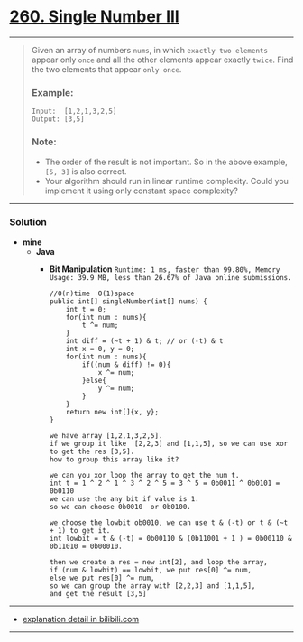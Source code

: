 # [260. Single Number III](https://leetcode.com/problems/single-number-iii/)
---

> Given an array of numbers `nums`, in which `exactly two elements` appear only `once` and all the other elements appear exactly `twice`.
> Find the two elements that appear `only once`.
>
> ### Example:
> ```
> Input:  [1,2,1,3,2,5]
> Output: [3,5]
> ```
>
> ### Note:
> * The order of the result is not important. So in the above example, `[5, 3]` is also correct.
> * Your algorithm should run in linear runtime complexity. Could you implement it using only constant space complexity?

---


### Solution
* **mine**
  * **Java** 
    * **Bit Manipulation** `Runtime: 1 ms, faster than 99.80%, Memory Usage: 39.9 MB, less than 26.67% of Java online submissions.`
      ```
      //O(n)time  O(1)space
      public int[] singleNumber(int[] nums) {
          int t = 0;
          for(int num : nums){
              t ^= num;
          }
          int diff = (~t + 1) & t; // or (-t) & t
          int x = 0, y = 0;
          for(int num : nums){
              if((num & diff) != 0){
                  x ^= num;
              }else{
                  y ^= num;
              }
          }
          return new int[]{x, y};
      }
      ```
      
      ```
      we have array [1,2,1,3,2,5].
      if we group it like  [2,2,3] and [1,1,5], so we can use xor to get the res [3,5].
      how to group this array like it?

      we can you xor loop the array to get the num t.
      int t = 1 ^ 2 ^ 1 ^ 3 ^ 2 ^ 5 = 3 ^ 5 = 0b0011 ^ 0b0101 = 0b0110
      we can use the any bit if value is 1. 
      so we can choose 0b0010  or 0b0100.

      we choose the lowbit ob0010, we can use t & (-t) or t & (~t + 1) to get it.
      int lowbit = t & (-t) = 0b00110 & (0b11001 + 1 ) = 0b00110 & 0b11010 = 0b00010.

      then we create a res = new int[2], and loop the array, 
      if (num & lowbit) == lowbit, we put res[0] ^= num,
      else we put res[0] ^= num,
      so we can group the array with [2,2,3] and [1,1,5],
      and get the result [3,5]
      ```
      
---

* [explanation detail in bilibili.com](https://www.bilibili.com/video/BV11K411V7F3)

---
